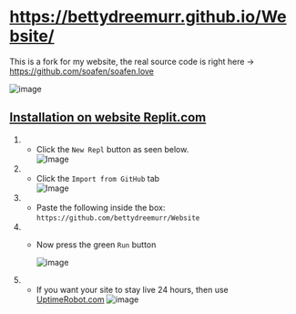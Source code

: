 # https://bettydreemurr.github.io/Website/
This is a fork for my website, the real source code is right here -> https://github.com/soafen/soafen.love


![image](https://user-images.githubusercontent.com/46537034/133883429-c37a1e41-2b06-4de8-837c-56d5d9d66440.png)


## [Installation on website Replit.com](https://replit.com/~)

1. - Click the `New Repl` button as seen below.<br/>
   ![Image](https://media.wtf/21365449)

2. - Click the `Import from GitHub` tab<br/>
   ![Image](https://media.wtf/63105027)

3. - Paste the following inside the box:<br/>
   `https://github.com/bettydreemurr/Website`

4. - Now press the green `Run` button
    
     ![image](https://user-images.githubusercontent.com/46537034/133883668-f700c5a5-ea8b-4b74-9b66-1b942a7b41dc.png)

5. - If you want your site to stay live 24 hours, then use [UptimeRobot.com](https://uptimerobot.com/)
     ![image](https://user-images.githubusercontent.com/46537034/133883758-1325ede5-8192-473c-86f2-bc2d900b225f.png)
